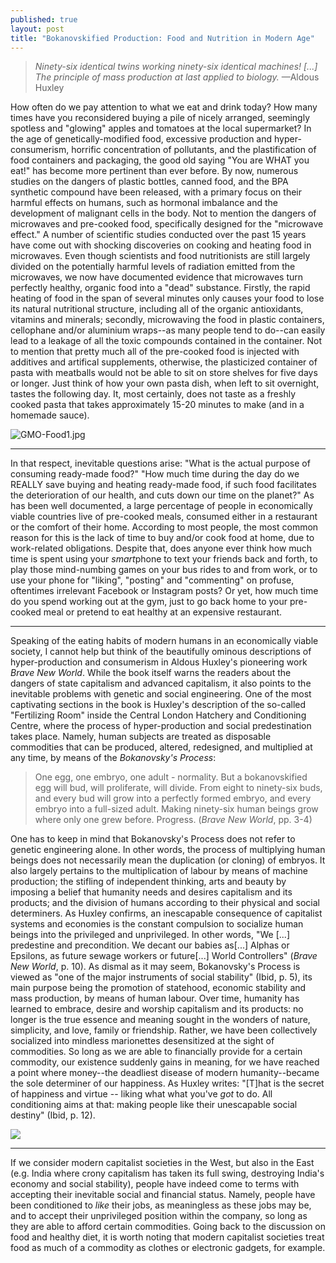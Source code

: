 ```yaml
---
published: true
layout: post
title: "Bokanovskified Production: Food and Nutrition in Modern Age"
---
```




> *Ninety-six identical twins working ninety-six identical machines! [...] 
> The principle of mass production at last applied to biology.* —Aldous Huxley

<span class="versal h9">H</span>ow often do we pay attention to what we eat and drink today? How many times have you reconsidered buying a pile of nicely arranged, seemingly spotless and "glowing" apples and tomatoes at the local supermarket? In the age of genetically-modified food, excessive production and hyper-consumerism, horrific concentration of pollutants, and the plastification of food containers and packaging, the good old saying "You are WHAT you eat!" has become more pertinent than ever before. By now, numerous studies on the dangers of plastic bottles, canned food, and the BPA synthetic compound have been released, with a primary focus on their harmful effects on humans, such as hormonal imbalance and the development of malignant cells in the body. Not to mention the dangers of microwaves and pre-cooked food, specifically designed for the "microwave effect." A number of scientific studies conducted over the past 15 years have come out with shocking discoveries on cooking and heating food in microwaves. Even though scientists and food nutritionists are still largely divided on the potentially harmful levels of radiation emitted from the microwaves, we now have documented evidence that microwaves turn perfectly healthy, organic food into a "dead" substance. Firstly, the rapid heating of food in the span of several minutes only causes your food to lose its natural nutritional structure, including all of the organic antioxidants, vitamins and minerals; secondly, microwaving the food in plastic containers, cellophane and/or aluminium wraps--as many people tend to do--can easily lead to a leakage of all the toxic compounds contained in the container. Not to mention that pretty much all of the pre-cooked food is injected with additives and artifical supplements, otherwise, the plasticized container of pasta with meatballs would not be able to sit on store shelves for five days or longer. Just think of how your own pasta dish, when left to sit overnight, tastes the following day. It, most certainly, does not taste as a freshly cooked pasta that takes approximately 15-20 minutes to make (and in a homemade sauce). 

![GMO-Food1.jpg]({{site.baseurl}}/img/GMO-Food1.jpg)

*****
In that respect, inevitable questions arise: "What is the actual purpose of consuming ready-made food?" "How much time during the day do we REALLY save buying and heating ready-made food, if such food facilitates the deterioration of our health, and cuts down our time on the planet?" As has been well documented, a large percentage of people in economically viable countries live of pre-cooked meals, consumed either in a restaurant or the comfort of their home. According to most people, the most common reason for this is the lack of time to buy and/or cook food at home, due to work-related obligations. Despite that, does anyone ever think how much time is spent using your *smart*phone to text your friends back and forth, to play those mind-numbing games on your bus rides to and from work, or to use your phone for "liking", "posting" and "commenting" on profuse, oftentimes irrelevant Facebook or Instagram posts? Or yet, how much time do you spend working out at the gym, just to go back home to your pre-cooked meal or pretend to eat healthy at an expensive restaurant.  

*****
Speaking of the eating habits of modern humans in an economically viable society, I cannot help but think of the beautifully ominous descriptions of hyper-production and consumerism in Aldous Huxley's pioneering work *Brave New World*. While the book itself warns the readers about the dangers of state capitalism and advanced capitalism, it also points to the inevitable problems with genetic and social engineering. One of the most captivating sections in the book is Huxley's description of the so-called "Fertilizing Room" inside the Central London Hatchery and Conditioning Centre, where the process of hyper-production and social predestination takes place. Namely, human subjects are treated as disposable commodities that can be produced, altered, redesigned, and multiplied at any time, by means of the *Bokanovsky's Process*:

> One egg, one embryo, one adult - normality. But a bokanovskified egg will bud, 
> will proliferate, will divide. From eight to ninety-six buds, and every bud will 
> grow into a perfectly formed embryo, and every embryo into a full-sized adult. 
> Making ninety-six human beings grow where only one grew before. Progress. (*Brave New World*, pp. 3-4)

One has to keep in mind that Bokanovsky's Process does not refer to genetic engineering alone. In other words, the process of multiplying human beings does not necessarily mean the duplication (or cloning) of embryos. It also largely pertains to the multiplication of labour by means of machine production; the stifling of independent thinking, arts and beauty by imposing a belief that humanity needs and desires capitalism and its products; and the division of humans according to their physical and social determiners. As Huxley confirms, an inescapable consequence of capitalist systems and economies is the constant compulsion to socialize human beings into the privileged and unprivileged. In other words, "We [...] predestine and precondition. We decant our babies as[...] Alphas or Epsilons, as future sewage workers or future[...] World Controllers" (*Brave New World*, p. 10). As dismal as it may seem, Bokanovsky's Process is viewed as "one of the major instruments of social stability" (Ibid, p. 5), its main purpose being the promotion of statehood, economic stability and mass production, by means of human labour. Over time, humanity has learned to embrace, desire and worship capitalism and its products: no longer is the true essence and meaning sought in the wonders of nature, simplicity, and love, family or friendship. Rather, we have been collectively socialized into mindless marionettes desensitized at the sight of commodities. So long as we are able to financially provide for a certain commodity, our existence suddenly gains in meaning, for we have reached a point where money--the deadliest disease of modern humanity--became the sole determiner of our happiness. As Huxley writes: "[T]hat is the secret of happiness and virtue -- liking what what you've *got* to do. All conditioning aims at that: making people like their unescapable social destiny" (Ibid, p. 12).                  

![]({{site.baseurl}}/img/brave%20new%20world.jpg)

*****
If we consider modern capitalist societies in the West, but also in the East (e.g. India where crony capitalism has taken its full swing, destroying India's economy and social stability), people have indeed come to terms with accepting their inevitable social and financial status. Namely, people have been conditioned to *like* their jobs, as meaningless as these jobs may be, and to accept their unprivileged position within the company, so long as they are able to afford certain commodities. Going back to the discussion on food and healthy diet, it is worth noting that modern capitalist societies treat food as much of a commodity as clothes or electronic gadgets, for example. 